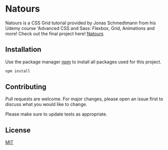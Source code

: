 # Natours

Natours is a CSS Grid tutorial provided by Jonas Schmedtmann from his Udemy course 'Advanced CSS and Sass: Flexbox, Grid, Animations and more!
Check out the final project here! [Natours](https://natours-sass-project.vercel.app/)

## Installation

Use the package manager [npm](https://www.npmjs.com/) to install all packages used for this project.

```bash
npm install
```

## Contributing
Pull requests are welcome. For major changes, please open an issue first to discuss what you would like to change.

Please make sure to update tests as appropriate.

## License
[MIT](https://choosealicense.com/licenses/mit/)

